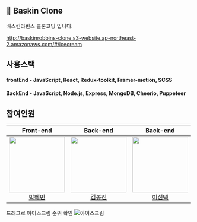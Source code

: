 ## 🍦 Baskin Clone

배스킨라빈스 클론코딩 입니다.

http://baskinrobbins-clone.s3-website.ap-northeast-2.amazonaws.com/#/icecream

## 사용스택

#### frontEnd - JavaScript, React, Redux-toolkit, Framer-motion, SCSS
#### BackEnd - JavaScript, Node.js, Express, MongoDB, Cheerio, Puppeteer

## 참여인원
Front-end |Back-end|Back-end|
:---:|:---:|:---:|
<img width= "150px" src="https://avatars.githubusercontent.com/u/85723134?v=4"/></br><a href='https://github.com/hyemin085'>박혜민</a></br>|<img width= "150px" src="https://avatars.githubusercontent.com/u/88937864?v=4"/></br><a href='https://github.com/poseson92'>김봉진</a>|<img width= "150px" src="https://avatars.githubusercontent.com/u/48742487?v=4"/></br><a href='https://github.com/choice91'>이선택</a>


드래그로 아이스크림 순위 확인
![아이스크림](https://user-images.githubusercontent.com/85723134/140522611-63e07814-06a0-4703-9cd7-28caf9a7759c.gif)




